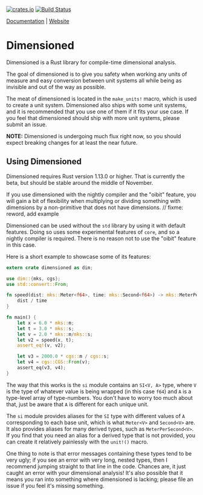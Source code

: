 [![crates.io](https://img.shields.io/crates/v/dimensioned.svg)](https://crates.io/crates/dimensioned)
[![Build Status](https://travis-ci.org/paholg/dimensioned.svg?branch=master)](https://travis-ci.org/paholg/dimensioned)

[Documentation](http://paholg.com/dimensioned/) | [Website](http://paholg.com/project/dimensioned/)

Dimensioned
=====

Dimensioned is a Rust library for compile-time dimensional analysis.

The goal of dimensioned is to give you safety when working any units of measure and easy conversion
between unit systems all while being as invisible and out of the way as possible.

The meat of dimensioned is located in the `make_units!` macro, which is used to create a unit
system. Dimensioned also ships with some unit systems, and it is recommended that you use one of
them if it fits your use case. If you feel that dimensioned should ship with more unit systems,
please submit an issue.

**NOTE:** Dimensioned is undergoing much flux right now, so you should expect breaking changes for
at least the near future.

## Using Dimensioned

Dimensioned requires Rust version 1.13.0 or higher. That is currently the beta, but should be
stable around the middle of November.

If you use dimensioned with the nightly compiler and the "oibit" feature, you will gain a bit of
flexibility when multiplying or dividing something with dimensions by a non-primitive that does not
have dimensions. // fixme: reword, add example

Dimensioned can be used without the `std` library by using it with default features. Doing so uses
some experimental features of `core`, and so a nightly compiler is required. There is no reason not
to use the "oibit" feature in this case.

Here is a short example to showcase some of its features:

```rust
extern crate dimensioned as dim;

use dim::{mks, cgs};
use std::convert::From;

fn speed(dist: mks::Meter<f64>, time: mks::Second<f64>) -> mks::MeterPerSecond<f64> {
    dist / time
}

fn main() {
    let x = 6.0 * mks::m;
    let t = 3.0 * mks::s;
    let v = 2.0 * mks::m/mks::s;
    let v2 = speed(x, t);
    assert_eq!(v, v2);

    let v3 = 2000.0 * cgs::m / cgs::s;
    let v4 = cgs::CGS::From(v);
    assert_eq(v3, v4);
}
```

The way that this works is the `si` module contains an `SI<V, A>` type, where `V` is the type of
whatever value is being wrapped (in this case `f64`) and `A` is a type-level array of
type-numbers. You don't have to worry too much about that, just be aware that `A` is different for
each unique unit.

The `si` module provides aliases for the `SI` type with different values of `A` corresponding to
each base unit, which is what `Meter<V>` and `Second<V>` are. It also provides aliases for many
derived types, such as `MeterPerSecond<V>`. If you find that you need an alias for a derived type
that is not provided, you can create it relatively painlessly with the `unit!()` macro.

One thing to note is that error messages containing these types tend to be very ugly; if you see an
error with very long, nested types, then I recommend jumping straight to that line in the
code. Chances are, it just caught an error with your dimensional analysis! It's also possible that
it means you ran into something where dimensioned is lacking; please file an issue if you feel it's
missing something.

